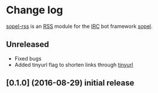 # Change log

[sopel-rss](https://github.com/RebelCodeBase/sopel-rss) is an [RSS](https://en.wikipedia.org/wiki/RSS) module for the [IRC](https://en.wikipedia.org/wiki/Internet_Relay_Chat) bot framework [sopel](https://github.com/sopel-irc/sopel). 
    
## Unreleased

- Fixed bugs
- Added tinyurl flag to shorten links through [tinyurl](https://www.tinyurl.com/)

## [0.1.0] (2016-08-29) initial release
